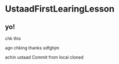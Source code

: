 # UstaadFirstLearingLesson
## yo!
chk this



agn chking
thanks
sdfghjm


achin ustaad
 Commit from local cloned
 
